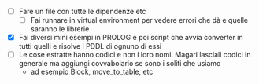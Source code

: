- [ ] Fare un file con tutte le dipendenze etc
    - [ ] Fai runnare in virtual environment per vedere errori che dà e quelle saranno le librerie 
- [x] Fai diversi mini esempi in PROLOG e poi script che avvia converter in tutti quelli e risolve i PDDL di ognuno di essi
- [ ] Le cose estratte hanno codici e non i loro nomi. Magari lasciali codici in generale ma aggiungi covvabolario se sono i soliti che usiamo
    - ad esempio Block, move_to_table, etc
